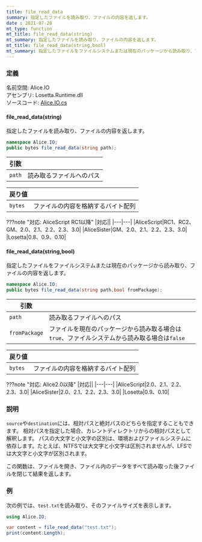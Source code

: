 ```yaml
---
title: file_read_data
summary: 指定したファイルを読み取り、ファイルの内容を返します。
date : 2021-07-28
mt_type: function
mt_title: file_read_data(string)
mt_summary: 指定したファイルを読み取り、ファイルの内容を返します。
mt_title: file_read_data(string,bool)
mt_summary: 指定したファイルをファイルシステムまたは現在のパッケージから読み取り、ファイルの内容を返します。
---
```


### 定義
名前空間: Alice.IO<br/>
アセンブリ: Losetta.Runtime.dll<br/>
ソースコード: [Alice.IO.cs](https://github.com/WSOFT-Project/Losetta/blob/master/Losetta.Runtime/Alice.IO.cs)

#### file_read_data(string)

指定したファイルを読み取り、ファイルの内容を返します。

```cs title="AliceScript"
namespace Alice.IO;
public bytes file_read_data(string path);
```

|引数| |
|-|-|
|`path`|読み取るファイルへのパス|

|戻り値| |
|-|-|
|`bytes`|ファイルの内容を格納するバイト配列|

???note "対応: AliceScript RC1以降"
    |対応||
    |---|---|
    |AliceScript|RC1、RC2、GM、2.0、2.1、2.2、2.3、3.0|
    |AliceSister|GM、2.0、2.1、2.2、2.3、3.0|
    |Losetta|0.8、0.9、0.10|

#### file_read_data(string,bool)

指定したファイルをファイルシステムまたは現在のパッケージから読み取り、ファイルの内容を返します。

```cs title="AliceScript"
namespace Alice.IO;
public bytes file_read_data(string path,bool fromPackage);
```

|引数| |
|-|-|
|`path`|読み取るファイルへのパス|
|`fromPackage`|ファイルを現在のパッケージから読み取る場合は`true`、ファイルシステムから読み取る場合は`false`|

|戻り値| |
|-|-|
|`bytes`|ファイルの内容を格納するバイト配列|

???note "対応: Alice2.0以降"
    |対応||
    |---|---|
    |AliceScript|2.0、2.1、2.2、2.3、3.0|
    |AliceSister|2.0、2.1、2.2、2.3、3.0|
    |Losetta|0.9、0.10|

### 説明

`source`や`destination`には、相対パスと絶対パスのどちらを指定することもできます。
相対パスを指定した場合、カレントディレクトリからの相対パスとして解釈します。
パスの大文字と小文字の区別は、環境およびファイルシステムに依存します。たとえば、NTFSでは大文字と小文字は区別されませんが、LFSでは大文字と小文字が区別されます。

この関数は、ファイルを開き、ファイル内のデータをすべて読み取った後ファイルを閉じて結果を返します。


### 例
次の例では、`test.txt`を読み取り、そのファイルサイズを表示します。

```cs title="AliceScript"
using Alice.IO;

var content = file_read_data("test.txt");
print(content.Length);
```
